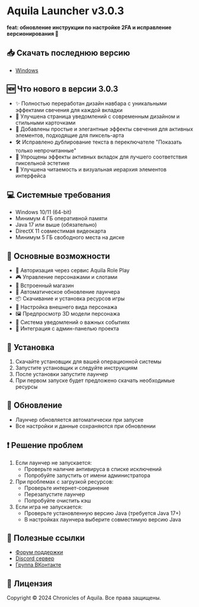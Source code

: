 # Aquila Launcher v3.0.3

**feat: обновление инструкции по настройке 2FA и исправление версионирования 🚀**
## 📥 Скачать последнюю версию
- [Windows](https://aquilarp.com/downloads/Aquila-Launcher-Setup-3.0.3.exe)

## 🆕 Что нового в версии 3.0.3
- ✨ Полностью переработан дизайн навбара с уникальными эффектами свечения для каждой вкладки
- 🎉 Улучшена страница уведомлений с современным дизайном и стильными карточками
- 🎨 Добавлены простые и элегантные эффекты свечения для активных элементов, подходящие для пиксель-арта
- 🛠️ Исправлено дублирование текста в переключателе "Показать только непрочитанные"
- 🎯 Упрощены эффекты активных вкладок для лучшего соответствия пиксельной эстетике
- 📱 Улучшена читаемость и визуальная иерархия элементов интерфейса

## 💻 Системные требования
- Windows 10/11 (64-bit)
- Минимум 4 ГБ оперативной памяти
- Java 17 или выше (обязательно)
- DirectX 11 совместимая видеокарта
- Минимум 5 ГБ свободного места на диске

## 🚀 Основные возможности
- 🔐 Авторизация через сервис Aquila Role Play
- 🎮 Управление персонажами и слотами
- 🛒 Встроенный магазин
- 🔄 Автоматическое обновление лаунчера
- 📦 Скачивание и установка ресурсов игры
- 🎨 Настройка внешнего вида персонажа
- 🖼️ Предпросмотр 3D модели персонажа
- 🔔 Система уведомлений о важных событиях
- 📱 Интеграция с админ-панелью проекта

## 📝 Установка
1. Скачайте установщик для вашей операционной системы
2. Запустите установщик и следуйте инструкциям
3. После установки запустите лаунчер
4. При первом запуске будет предложено скачать необходимые ресурсы

## 🔄 Обновление
- Лаунчер обновляется автоматически при запуске
- Все настройки и данные сохраняются при обновлении

## ❗ Решение проблем
1. Если лаунчер не запускается:
   - Проверьте наличие антивируса в списке исключений
   - Попробуйте запустить от имени администратора
2. При проблемах с загрузкой ресурсов:
   - Проверьте интернет-соединение
   - Перезапустите лаунчер
   - Попробуйте очистить кэш
3. Если игра не запускается:
   - Проверьте установленную версию Java (требуется Java 17+)
   - В настройках лаунчера выберите совместимую версию Java

## 🔗 Полезные ссылки
- [Форум поддержки](https://forum.aquilarp.com/index.php#tehniceskij-razdel.28)
- [Discord сервер](https://discord.gg/fwVcsbB3QS)
- [Группа ВКонтакте](https://vk.com/sooncominng)

## 📜 Лицензия
Copyright © 2024 Chronicles of Aquila. Все права защищены. 